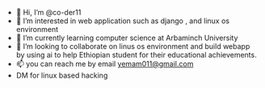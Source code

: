 - 👋 Hi, I’m @co-der11
- 👀 I’m interested in web application such as django , and linux os environment  
- 🌱 I’m currently learning  computer science at Arbaminch University 
- 💞️ I’m looking to collaborate on linus os environment and build webapp by using ai to help Ethiopian student for their educational achievements.
- 📫 you can reach me by email yemam011@gmail.com
- DM for linux based hacking 

<!---
co-der11/co-der11 is a ✨ special ✨ repository because its `README.md` (this file) appears on your GitHub profile.
You can click the Preview link to take a look at your changes.
--->
